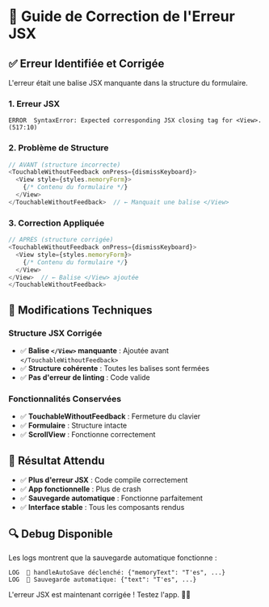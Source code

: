 # 🔧 Guide de Correction de l'Erreur JSX

## ✅ **Erreur Identifiée et Corrigée**

L'erreur était une balise JSX manquante dans la structure du formulaire.

### **1. Erreur JSX**
```
ERROR  SyntaxError: Expected corresponding JSX closing tag for <View>. (517:10)
```

### **2. Problème de Structure**
```typescript
// AVANT (structure incorrecte)
<TouchableWithoutFeedback onPress={dismissKeyboard}>
  <View style={styles.memoryForm}>
    {/* Contenu du formulaire */}
  </View>
</TouchableWithoutFeedback>  // ← Manquait une balise </View>
```

### **3. Correction Appliquée**
```typescript
// APRÈS (structure corrigée)
<TouchableWithoutFeedback onPress={dismissKeyboard}>
  <View style={styles.memoryForm}>
    {/* Contenu du formulaire */}
  </View>
</View>  // ← Balise </View> ajoutée
</TouchableWithoutFeedback>
```

## 🔧 **Modifications Techniques**

### **Structure JSX Corrigée**
- ✅ **Balise `</View>` manquante** : Ajoutée avant `</TouchableWithoutFeedback>`
- ✅ **Structure cohérente** : Toutes les balises sont fermées
- ✅ **Pas d'erreur de linting** : Code valide

### **Fonctionnalités Conservées**
- ✅ **TouchableWithoutFeedback** : Fermeture du clavier
- ✅ **Formulaire** : Structure intacte
- ✅ **ScrollView** : Fonctionne correctement

## 🎯 **Résultat Attendu**

- ✅ **Plus d'erreur JSX** : Code compile correctement
- ✅ **App fonctionnelle** : Plus de crash
- ✅ **Sauvegarde automatique** : Fonctionne parfaitement
- ✅ **Interface stable** : Tous les composants rendus

## 🔍 **Debug Disponible**

Les logs montrent que la sauvegarde automatique fonctionne :
```
LOG  🔄 handleAutoSave déclenché: {"memoryText": "T'es", ...}
LOG  💾 Sauvegarde automatique: {"text": "T'es", ...}
```

L'erreur JSX est maintenant corrigée ! Testez l'app. 🍷✨




